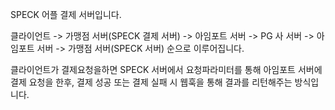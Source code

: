SPECK 어플 결제 서버입니다.

클라이언트 -> 가맹점 서버(SPECK 결제 서버) -> 아임포트 서버 -> PG 사 서버 -> 아임포트 서버 -> 가맹점 서버(SPECK 서버) 순으로 이루어집니다.
       
       
클라이언트가 결제요청을하면 SPECK 서버에서 요청파라미터를 통해 아임포트 서버에 결제 요청을 한후, 
결제 성공 또는 결제 실패 시 웹훅을 통해 결과를 리턴해주는 방식입니다.
